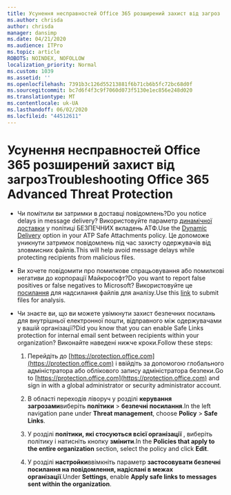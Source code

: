 ```yaml
---
title: Усунення несправностей Office 365 розширений захист від загроз
ms.author: chrisda
author: chrisda
manager: dansimp
ms.date: 04/21/2020
ms.audience: ITPro
ms.topic: article
ROBOTS: NOINDEX, NOFOLLOW
localization_priority: Normal
ms.custom: 1039
ms.assetid: ''
ms.openlocfilehash: 7391b3c126d55213881f6b71cb6b5fc72bc68d0f
ms.sourcegitcommit: bc7d6f4f3c9f7060d073f5130e1ec856e248d020
ms.translationtype: MT
ms.contentlocale: uk-UA
ms.lasthandoff: 06/02/2020
ms.locfileid: "44512611"
---
```

# <a name="troubleshooting-office-365-advanced-threat-protection"></a><span data-ttu-id="750e4-102">Усунення несправностей Office 365 розширений захист від загроз</span><span class="sxs-lookup"><span data-stu-id="750e4-102">Troubleshooting Office 365 Advanced Threat Protection</span></span>

- <span data-ttu-id="750e4-103">Чи помітили ви затримки в доставці повідомлень?</span><span class="sxs-lookup"><span data-stu-id="750e4-103">Do you notice delays in message delivery?</span></span> <span data-ttu-id="750e4-104">Використовуйте параметр [динамічної доставки](https://docs.microsoft.com/microsoft-365/security/office-365-security/dynamic-delivery-and-previewing) у політиці БЕЗПЕЧНИХ вкладень АТФ.</span><span class="sxs-lookup"><span data-stu-id="750e4-104">Use the [Dynamic Delivery](https://docs.microsoft.com/microsoft-365/security/office-365-security/dynamic-delivery-and-previewing) option in your ATP Safe Attachments policy.</span></span> <span data-ttu-id="750e4-105">Це допоможе уникнути затримок повідомлень під час захисту одержувачів від зловмисних файлів.</span><span class="sxs-lookup"><span data-stu-id="750e4-105">This will help avoid message delays while protecting recipients from malicious files.</span></span>

- <span data-ttu-id="750e4-106">Ви хочете повідомити про помилкове спрацьовування або помилкові негативи до корпорації Майкрософт?</span><span class="sxs-lookup"><span data-stu-id="750e4-106">Do you want to report false positives or false negatives to Microsoft?</span></span> <span data-ttu-id="750e4-107">Використовуйте це [посилання](https://www.microsoft.com/wdsi/filesubmission/) для надсилання файлів для аналізу.</span><span class="sxs-lookup"><span data-stu-id="750e4-107">Use this [link](https://www.microsoft.com/wdsi/filesubmission/) to submit files for analysis.</span></span>

- <span data-ttu-id="750e4-108">Чи знаєте ви, що ви можете увімкнути захист безпечних посилань для внутрішньої електронної пошти, відправного між одержувачами у вашій організації?</span><span class="sxs-lookup"><span data-stu-id="750e4-108">Did you know that you can enable Safe Links protection for internal email sent between recipients within your organization?</span></span> <span data-ttu-id="750e4-109">Виконайте наведені нижче кроки.</span><span class="sxs-lookup"><span data-stu-id="750e4-109">Follow these steps:</span></span>

  1. <span data-ttu-id="750e4-110">Перейдіть до [https://protection.office.com](https://protection.office.com) і ввійдіть за допомогою глобального адміністратора або облікового запису адміністратора безпеки.</span><span class="sxs-lookup"><span data-stu-id="750e4-110">Go to [https://protection.office.com](https://protection.office.com) and sign in with a global administrator or security administrator account.</span></span>

  2. <span data-ttu-id="750e4-111">В області переходів ліворуч у розділі **керування загрозами**виберіть **політики** \> **безпечні посилання**.</span><span class="sxs-lookup"><span data-stu-id="750e4-111">In the left navigation pane under **Threat management**, choose **Policy** \> **Safe Links**.</span></span>

  3. <span data-ttu-id="750e4-112">У розділі **політики, які стосуються всієї організації** , виберіть політику і натисніть кнопку **змінити**.</span><span class="sxs-lookup"><span data-stu-id="750e4-112">In the **Policies that apply to the entire organization** section, select the policy and click **Edit**.</span></span>

  4. <span data-ttu-id="750e4-113">У розділі **настройки**ввімкніть параметр **застосовувати безпечні посилання на повідомлення, надіслані в межах організації**.</span><span class="sxs-lookup"><span data-stu-id="750e4-113">Under **Settings**, enable **Apply safe links to messages sent within the organization**.</span></span>
